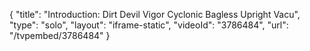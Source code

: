 {
    "title": "Introduction: Dirt Devil Vigor Cyclonic Bagless Upright Vacu",
    "type": "solo",
    "layout": "iframe-static",
    "videoId": "3786484",
    "url": "\/tvpembed\/3786484"
}